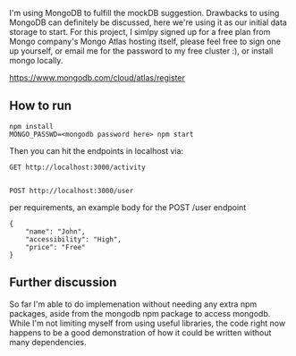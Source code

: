 I'm using MongoDB to fulfill the mockDB suggestion.  Drawbacks to using MongoDB can definitely be discussed, here we're using it as our initial data storage to start.  For this project, I simlpy signed up for a free plan from Mongo company's Mongo Atlas hosting itself, please feel free to sign one up yourself, or email me for the password to my free cluster :), or install mongo locally.

https://www.mongodb.com/cloud/atlas/register


## How to run

```
npm install
MONGO_PASSWD=<mongodb password here> npm start
```

Then you can hit the endpoints in localhost via:

```
GET http://localhost:3000/activity


POST http://localhost:3000/user
```

per requirements, an example body for the POST /user endpoint

```
{
	"name": "John",
	"accessibility": "High",
	"price": "Free"
}
```


## Further discussion

So far I'm able to do implemenation without needing any extra npm packages, aside from the mongodb npm package to access mongodb.
While I'm not limiting myself from using useful libraries, the code right now happens to be a good demonstration of how it could be written without many dependencies.